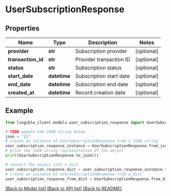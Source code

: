# UserSubscriptionResponse


## Properties

Name | Type | Description | Notes
------------ | ------------- | ------------- | -------------
**provider** | **str** | Subscription provider | [optional]
**transaction_id** | **str** | Provider transaction ID | [optional]
**status** | **str** | Subscription status | [optional]
**start_date** | **datetime** | Subscription start date | [optional]
**end_date** | **datetime** | Subscription end date | [optional]
**created_at** | **datetime** | Record creation date | [optional]

## Example

```python
from lingible_client.models.user_subscription_response import UserSubscriptionResponse

# TODO update the JSON string below
json = "{}"
# create an instance of UserSubscriptionResponse from a JSON string
user_subscription_response_instance = UserSubscriptionResponse.from_json(json)
# print the JSON string representation of the object
print(UserSubscriptionResponse.to_json())

# convert the object into a dict
user_subscription_response_dict = user_subscription_response_instance.to_dict()
# create an instance of UserSubscriptionResponse from a dict
user_subscription_response_from_dict = UserSubscriptionResponse.from_dict(user_subscription_response_dict)
```
[[Back to Model list]](../README.md#documentation-for-models) [[Back to API list]](../README.md#documentation-for-api-endpoints) [[Back to README]](../README.md)
